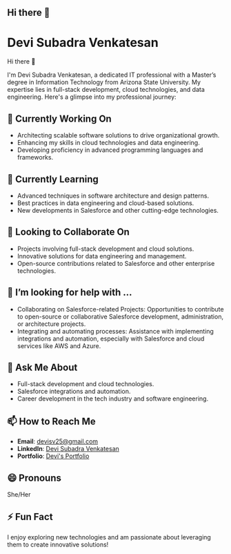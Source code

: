 ## Hi there 👋

# Devi Subadra Venkatesan

Hi there 👋

I'm Devi Subadra Venkatesan, a dedicated IT professional with a Master’s degree in Information Technology from Arizona State University. My expertise lies in full-stack development, cloud technologies, and data engineering. Here's a glimpse into my professional journey:

## 🔭 Currently Working On

- Architecting scalable software solutions to drive organizational growth.
- Enhancing my skills in cloud technologies and data engineering.
- Developing proficiency in advanced programming languages and frameworks.

## 🌱 Currently Learning

- Advanced techniques in software architecture and design patterns.
- Best practices in data engineering and cloud-based solutions.
- New developments in Salesforce and other cutting-edge technologies.

## 👯 Looking to Collaborate On

- Projects involving full-stack development and cloud solutions.
- Innovative solutions for data engineering and management.
- Open-source contributions related to Salesforce and other enterprise technologies.

## 🤔 I’m looking for help with ...
- Collaborating on Salesforce-related Projects: Opportunities to contribute to open-source or collaborative Salesforce development, administration, or architecture projects.
- Integrating and automating processes: Assistance with implementing integrations and automation, especially with Salesforce and cloud services like AWS and Azure.
  
## 💬 Ask Me About

- Full-stack development and cloud technologies.
- Salesforce integrations and automation.
- Career development in the tech industry and software engineering.

## 📫 How to Reach Me

- **Email**: [devisv25@gmail.com](mailto:devisv25@gmail.com)
- **LinkedIn**: [Devi Subadra Venkatesan](https://www.linkedin.com/in/devisubadravenkatesan)
- **Portfolio**: [Devi's Portfolio](https://www.yourportfolio.com)

## 😄 Pronouns

She/Her

## ⚡ Fun Fact

I enjoy exploring new technologies and am passionate about leveraging them to create innovative solutions!
